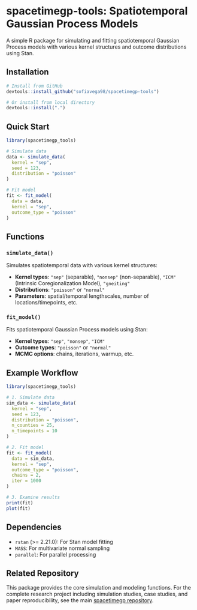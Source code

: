 # spacetimegp-tools: Spatiotemporal Gaussian Process Models

A simple R package for simulating and fitting spatiotemporal Gaussian Process models with various kernel structures and outcome distributions using Stan.

## Installation

```r
# Install from GitHub
devtools::install_github("sofiavega98/spacetimegp-tools")

# Or install from local directory
devtools::install(".")
```

## Quick Start

```r
library(spacetimegp_tools)

# Simulate data
data <- simulate_data(
  kernel = "sep", 
  seed = 123, 
  distribution = "poisson"
)

# Fit model
fit <- fit_model(
  data = data, 
  kernel = "sep", 
  outcome_type = "poisson"
)
```

## Functions

### `simulate_data()`
Simulates spatiotemporal data with various kernel structures:

- **Kernel types**: `"sep"` (separable), `"nonsep"` (non-separable), `"ICM"` (Intrinsic Coregionalization Model), `"gneiting"`
- **Distributions**: `"poisson"` or `"normal"`
- **Parameters**: spatial/temporal lengthscales, number of locations/timepoints, etc.

### `fit_model()`
Fits spatiotemporal Gaussian Process models using Stan:

- **Kernel types**: `"sep"`, `"nonsep"`, `"ICM"`
- **Outcome types**: `"poisson"` or `"normal"`
- **MCMC options**: chains, iterations, warmup, etc.

## Example Workflow

```r
library(spacetimegp_tools)

# 1. Simulate data
sim_data <- simulate_data(
  kernel = "sep",
  seed = 123,
  distribution = "poisson",
  n_counties = 25,
  n_timepoints = 10
)

# 2. Fit model
fit <- fit_model(
  data = sim_data,
  kernel = "sep", 
  outcome_type = "poisson",
  chains = 2,
  iter = 1000
)

# 3. Examine results
print(fit)
plot(fit)
```

## Dependencies

- `rstan` (>= 2.21.0): For Stan model fitting
- `MASS`: For multivariate normal sampling
- `parallel`: For parallel processing

## Related Repository

This package provides the core simulation and modeling functions. For the complete research project including simulation studies, case studies, and paper reproducibility, see the main [spacetimegp repository](https://github.com/sofiavega98/spacetimegp). 